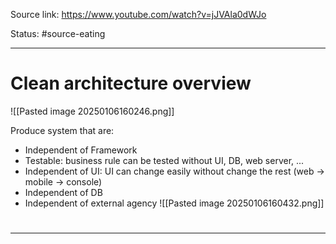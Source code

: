 Source link: https://www.youtube.com/watch?v=jJVAla0dWJo

Status: #source-eating 

---

# Clean architecture overview
![[Pasted image 20250106160246.png]]

Produce system that are:
- Independent of Framework
- Testable: business rule can be tested without UI, DB, web server, ...
- Independent of UI: UI can change easily without change the rest (web -> mobile -> console)
- Independent of DB
- Independent of external agency
![[Pasted image 20250106160432.png]]
# 

---
